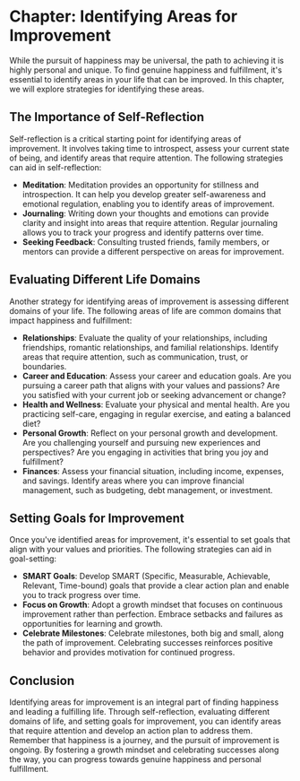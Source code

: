 Chapter: Identifying Areas for Improvement
==========================================

While the pursuit of happiness may be universal, the path to achieving it is highly personal and unique. To find genuine happiness and fulfillment, it's essential to identify areas in your life that can be improved. In this chapter, we will explore strategies for identifying these areas.

The Importance of Self-Reflection
---------------------------------

Self-reflection is a critical starting point for identifying areas of improvement. It involves taking time to introspect, assess your current state of being, and identify areas that require attention. The following strategies can aid in self-reflection:

* **Meditation**: Meditation provides an opportunity for stillness and introspection. It can help you develop greater self-awareness and emotional regulation, enabling you to identify areas of improvement.
* **Journaling**: Writing down your thoughts and emotions can provide clarity and insight into areas that require attention. Regular journaling allows you to track your progress and identify patterns over time.
* **Seeking Feedback**: Consulting trusted friends, family members, or mentors can provide a different perspective on areas for improvement.

Evaluating Different Life Domains
---------------------------------

Another strategy for identifying areas of improvement is assessing different domains of your life. The following areas of life are common domains that impact happiness and fulfillment:

* **Relationships**: Evaluate the quality of your relationships, including friendships, romantic relationships, and familial relationships. Identify areas that require attention, such as communication, trust, or boundaries.
* **Career and Education**: Assess your career and education goals. Are you pursuing a career path that aligns with your values and passions? Are you satisfied with your current job or seeking advancement or change?
* **Health and Wellness**: Evaluate your physical and mental health. Are you practicing self-care, engaging in regular exercise, and eating a balanced diet?
* **Personal Growth**: Reflect on your personal growth and development. Are you challenging yourself and pursuing new experiences and perspectives? Are you engaging in activities that bring you joy and fulfillment?
* **Finances**: Assess your financial situation, including income, expenses, and savings. Identify areas where you can improve financial management, such as budgeting, debt management, or investment.

Setting Goals for Improvement
-----------------------------

Once you've identified areas for improvement, it's essential to set goals that align with your values and priorities. The following strategies can aid in goal-setting:

* **SMART Goals**: Develop SMART (Specific, Measurable, Achievable, Relevant, Time-bound) goals that provide a clear action plan and enable you to track progress over time.
* **Focus on Growth**: Adopt a growth mindset that focuses on continuous improvement rather than perfection. Embrace setbacks and failures as opportunities for learning and growth.
* **Celebrate Milestones**: Celebrate milestones, both big and small, along the path of improvement. Celebrating successes reinforces positive behavior and provides motivation for continued progress.

Conclusion
----------

Identifying areas for improvement is an integral part of finding happiness and leading a fulfilling life. Through self-reflection, evaluating different domains of life, and setting goals for improvement, you can identify areas that require attention and develop an action plan to address them. Remember that happiness is a journey, and the pursuit of improvement is ongoing. By fostering a growth mindset and celebrating successes along the way, you can progress towards genuine happiness and personal fulfillment.

